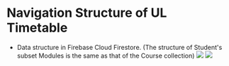 # Navigation Structure of UL Timetable

* Data structure in Firebase Cloud Firestore.
  (The structure of Student's subset Modules is the same as that of the Course collection)
  ![](https://github.com/Frank980502/Group16/blob/master/1.png)
  ![](https://github.com/Frank980502/Group16/blob/master/2.png)
  

